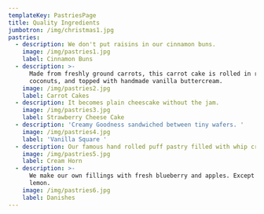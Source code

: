 ```yaml
---
templateKey: PastriesPage
title: Quality Ingredients
jumbotron: /img/christmas1.jpg
pastries:
  - description: We don't put raisins in our cinnamon buns.
    image: /img/pastries1.jpg
    label: Cinnamon Buns
  - description: >-
      Made from freshly ground carrots, this carrot cake is rolled in roasted
      coconuts, and topped with handmade vanilla buttercream.
    image: /img/pastries2.jpg
    label: Carrot Cakes
  - description: It becomes plain cheescake without the jam.
    image: /img/pastries3.jpg
    label: Strawberry Cheese Cake
  - description: 'Creamy Goodness sandwiched between tiny wafers. '
    image: /img/pastries4.jpg
    label: 'Vanilla Square '
  - description: Our famous hand rolled puff pastry filled with whip cream.
    image: /img/pastries5.jpg
    label: Cream Horn
  - description: >-
      We make our own fillings with fresh blueberry and apples. Except the
      lemon.
    image: /img/pastries6.jpg
    label: Danishes
---
```


